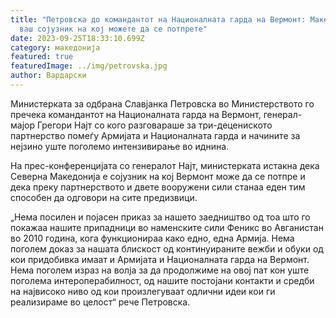 ```yaml
---
title: "Петровска до командантот на Националната гарда на Вермонт: Македонија е
  ваш сојузник на кој можете да се потпрете"
date: 2023-09-25T18:33:10.699Z
category: македонија
featured: true
featuredImage: ../img/petrovska.jpg
author: Вардарски
---
```

<!--StartFragment-->

Министерката за одбрана Славјанка Петровска во Министерството го пречека командантот на Националната гарда на Вермонт, генерал-мајор Грегори Најт со кого разговараше за три-децениското партнерство помеѓу Армијата и Националната гарда и начините за нејзино уште поголемо интензивирање во иднина.



<!--EndFragment--><!--StartFragment-->

На прес-конференцијата со генералот Најт, министерката истакна дека Северна Македонија е сојузник на кој Вермонт може да се потпре и дека преку партнерството и двете вооружени сили станаа еден тим способен да одговори на сите предизвици.

„Нема посилен и појасен приказ за нашето заедништво од тоа што го покажаа нашите припадници во наменските сили Феникс во Авганистан во 2010 година, кога функционираа како едно, една Армија. Нема поголем доказ за нашата блискост од континуираните вежби и обуки од кои придобивка имаат и Армијата и Националната гарда на Вермонт. Нема поголем израз на волја за да продолжиме на овој пат кон уште поголема интероперабилност, од нашите постојани контакти и средби на највисоко ниво од кои произлегуваат одлични идеи кои ги реализираме во целост“ рече Петровска.

<!--EndFragment-->